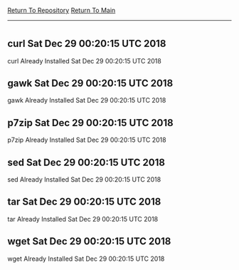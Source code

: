 [Return To Repository](https://github.com/deathbybandaid/piholeparser/)
[Return To Main](https://github.com/deathbybandaid/piholeparser/blob/master/RecentRunLogs/Mainlog.md)
____________________________________
# 
## curl Sat Dec 29 00:20:15 UTC 2018
curl Already Installed Sat Dec 29 00:20:15 UTC 2018
## gawk Sat Dec 29 00:20:15 UTC 2018
gawk Already Installed Sat Dec 29 00:20:15 UTC 2018
## p7zip Sat Dec 29 00:20:15 UTC 2018
p7zip Already Installed Sat Dec 29 00:20:15 UTC 2018
## sed Sat Dec 29 00:20:15 UTC 2018
sed Already Installed Sat Dec 29 00:20:15 UTC 2018
## tar Sat Dec 29 00:20:15 UTC 2018
tar Already Installed Sat Dec 29 00:20:15 UTC 2018
## wget Sat Dec 29 00:20:15 UTC 2018
wget Already Installed Sat Dec 29 00:20:15 UTC 2018
